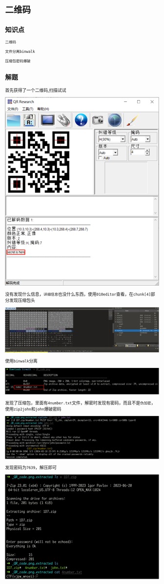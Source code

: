 # 二维码

## 知识点

`二维码`

`文件分离binwalk`

`压缩包密码爆破`

## 解题

首先获得了一个二维码,扫描试试

![](./img/二维码-1.png)

没有发现什么信息，`详细信息`也没什么东西，使用`010editor`查看，在`chunk[4]`部分发现压缩包头

![](./img/二维码-2.png)

使用`binwalk`分离

![](./img/二维码-3.png)

发现了压缩包，里面有`4number.txt`文件，解密时发现有密码，而且不是`伪加密`，使用`zip2john`和`john`爆破密码

![](./img/二维码-5.png)

发现密码为`7639`，解压即可

![](./img/二维码-6.png)